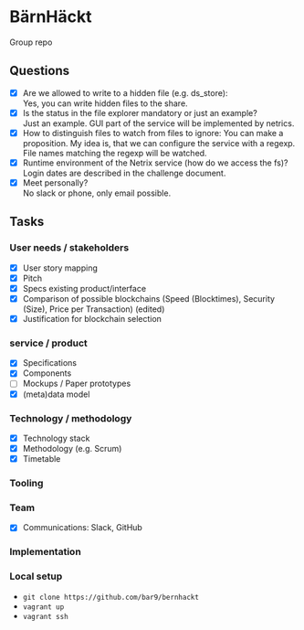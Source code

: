 # BärnHäckt

Group repo

## Questions
- [x] Are we allowed to write to a hidden file (e.g. ds_store):  
Yes, you can write hidden files to the share.
- [x] Is the status in the file explorer mandatory or just an example?  
Just an example. GUI part of the service will be implemented by netrics.
- [x] How to distinguish files to watch from files to ignore:
You can make a proposition. My idea is, that we can configure the service with a regexp. File names matching the regexp will be watched.
- [x] Runtime environment of the Netrix service (how do we access the fs)?
Login dates are described in the challenge document.
- [x] Meet personally?  
No slack or phone, only email possible.

## Tasks
### User needs / stakeholders
- [x] User story mapping
- [x] Pitch
- [x] Specs existing product/interface
- [x] Comparison of possible blockchains (Speed (Blocktimes), Security (Size), Price per Transaction) (edited)
- [x] Justification for blockchain selection

### service / product
- [x] Specifications
- [x] Components
- [ ] Mockups / Paper prototypes
- [x] (meta)data model

### Technology / methodology
- [x] Technology stack
- [x] Methodology (e.g. Scrum)
- [x] Timetable

### Tooling

### Team
- [x] Communications: Slack, GitHub

### Implementation

### Local setup
* `git clone https://github.com/bar9/bernhackt`
* `vagrant up`
* `vagrant ssh`
